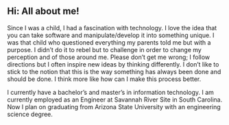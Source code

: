 ## Hi: All about me!
Since I was a child, I had a fascination with technology. I love the idea that you can take software and manipulate/develop it into something unique. I was that child who questioned everything my parents told me but with a purpose. I didn’t do it to rebel but to challenge in order to change my perception and of those around me. Please don’t get me wrong; I follow directions but I often inspire new ideas by thinking differently. I don’t like to stick to the notion that this is the way something has always been done and should be done. I think more like how can I make this process better. 

I currently have a bachelor’s and master’s in information technology.
I am currently employed as an Engineer at Savannah River Site in South Carolina.
Now I plan on graduating from Arizona State University with an engineering science degree.


<!--
**adavenport93/adavenport93** is a ✨ _special_ ✨ repository because its `README.md` (this file) appears on your GitHub profile.

Here are some ideas to get you started:

- 🔭 I’m currently working on ...
- 🌱 I’m currently learning ...
- 👯 I’m looking to collaborate on ...
- 🤔 I’m looking for help with ...
- 💬 Ask me about ...
- 📫 How to reach me: ...
- 😄 Pronouns: ...
- ⚡ Fun fact: ...
-->

